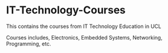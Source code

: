 # IT-Technology-Courses

This contains the courses from IT Technology Education in UCL

Courses includes, Electronics, Embedded Systems, Networking, Programming, etc.
